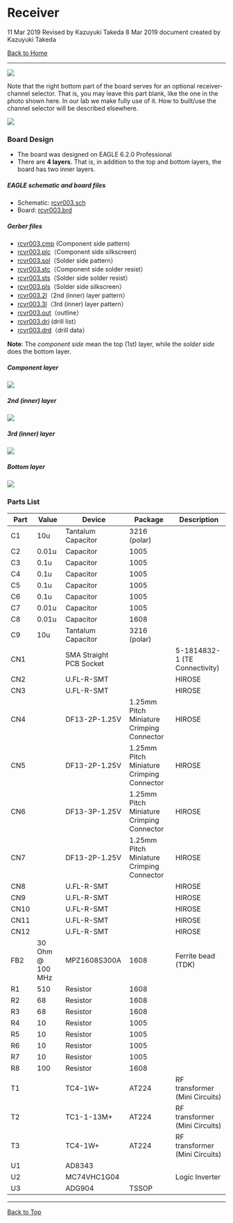 # Receiver

11 Mar 2019 Revised by Kazuyuki Takeda
8 Mar 2019 document created by Kazuyuki Takeda

[Back to Home](../../index.md)  

- - -
![](receiverBoard.png)

Note that the right bottom part of the board serves for an optional receiver-channel selector. That is, you may leave this part blank, like the one in the photo shown here. In our lab we make fully use of it. How to built/use the channel selector will be described elsewhere.


![](receiverBoard02.png)


### Board Design  

- The board was designed on EAGLE 6.2.0 Professional  
- There are **4 layers**. That is, in addition to the top and bottom layers, the board has two inner layers.  

##### EAGLE schematic and board files
- Schematic: [rcvr003.sch](data/rcvr003.sch)  
- Board: [rcvr003.brd](data/rcvr003.brd)  

##### Gerber files

- [rcvr003.cmp](data/gerber/rcvr003.cmp) (Component side pattern)
- [rcvr003.plc](data/gerber/rcvr003.plc)（Component side silkscreen)
- [rcvr003.sol](data/gerber/rcvr003.sol)（Solder side pattern）
- [rcvr003.stc](data/gerber/rcvr003.stc)（Component side solder resist）
- [rcvr003.sts](data/gerber/rcvr003.sts)（Solder side solder resist）
- [rcvr003.pls](data/gerber/rcvr003.pls)（Solder side silkscreen）
- [rcvr003.2l](data/gerber/rcvr003.2l)（2nd (inner) layer pattern）
- [rcvr003.3l](data/gerber/rcvr003.3l)（3rd (inner) layer pattern）
- [rcvr003.out](data/gerber/rcvr003.out)（outline）
- [rcvr003.dri](data/gerber/rcvr003.dri) (drill list）
- [rcvr003.drd](data/gerber/rcvr003.drd)（drill data）

**Note**: The *component side* mean the top (1st) layer, while the *solder side* does the bottom layer.

##### Component layer
![](rcvr003-cmp.png)  

##### 2nd (inner) layer
![](rcvr003-2l.png)  

##### 3rd (inner) layer
![](rcvr003-3l.png)  

##### Bottom layer
![](rcvr003-sol.png)  


### Parts List

Part| 	Value | 	Device | 	Package	| Description
---|---|---|---|---
C1  | 10u	  | Tantalum Capacitor |3216 (polar) 	|
C2  | 0.01u	| Capacitor	| 1005	|
C3  | 0.1u	| Capacitor	| 1005	|
C4  | 0.1u	| Capacitor	| 1005	|
C5  | 0.1u	| Capacitor	| 1005	|
C6  | 0.1u	| Capacitor	| 1005	|
C7  | 0.01u	| Capacitor	| 1005	|
C8  | 0.01u	| Capacitor	| 1608	|
C9  | 10u	  | Tantalum Capacitor | 3216 (polar)	|
CN1 | |  SMA Straight PCB Socket | | 5-1814832-1 (TE Connectivity)
CN2 | |  U.FL-R-SMT |		| HIROSE
CN3 | |  U.FL-R-SMT | 	| HIROSE
CN4 | |  DF13-2P-1.25V	| 1.25mm Pitch Miniature Crimping Connector | HIROSE
CN5 | |  DF13-2P-1.25V	| 1.25mm Pitch Miniature Crimping Connector | HIROSE		
CN6 | |  DF13-3P-1.25V	| 1.25mm Pitch Miniature Crimping Connector | HIROSE		
CN7 | |  DF13-2P-1.25V	| 1.25mm Pitch Miniature Crimping Connector | HIROSE		
CN8 | |  U.FL-R-SMT |		| HIROSE
CN9 | |  U.FL-R-SMT |		| HIROSE
CN10|	|  U.FL-R-SMT |		| HIROSE
CN11|	|  U.FL-R-SMT |		| HIROSE
CN12|	|  U.FL-R-SMT |		| HIROSE
FB2  |  30 Ohm @ 100 MHz   |  MPZ1608S300A   | 1608   | Ferrite bead (TDK)    
R1  |	  510 | Resistor	| 1608
R2  |	  68  | Resistor	| 1608
R3  |	  68  | Resistor	| 1608
R4  |	  10  | Resistor	| 1005
R5  |	  10  | Resistor	| 1005
R6  |	  10  | Resistor	| 1005
R7  |	  10  | Resistor	| 1005
R8  |	  100 |  Resistor	| 1608
T1  |	  | TC4-1W+	   |  AT224	| RF transformer (Mini Circuits)
T2  |	  | TC1-1-13M+ | 	AT224	| RF transformer (Mini Circuits)
T3  |	  | TC4-1W+    | 	AT224	| RF transformer (Mini Circuits)
U1  |	  | AD8343     | 		
U2  |	  | MC74VHC1G04| 	 | Logic Inverter
U3  |	  | ADG904     | 	TSSOP





- - -
[Back to Top](../../index.md)
